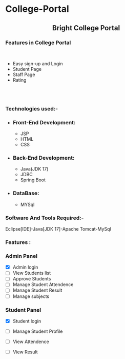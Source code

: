 # College-Portal
<div align="center"> <h2>Bright College Portal</h2></div>
<h3>Features in  College Portal</h3>
<br>
<ul>
<li> Easy sign-up and Login</li>
<li> Student Page</li>
<li> Staff Page</li>
<li> Rating</li></ul>
<br>
<br>
<h3>Technologies used:-</h3>
<ul>
<li><h3>Front-End Development:</h3>
<ul>
<li>JSP</li>
<li>HTML</li>
<li>CSS</li></ul>
<li><h3>Back-End Development:</h3>
<ul>
<li>Java(JDK 17)</li>
<li>JDBC</li>
<li>Spring Boot</li></ul>
<li><h3>DataBase:</h3>
<ul>
<li>MYSql</li></ul>
</ul>
<h3>Software And Tools Required:- </h3> <p>Eclipse[IDE]-Java[JDK 17]-Apache Tomcat-MySql</p>
<h3>Features :</h3>
<h3>Admin Panel</h3>

- [x] Admin login
- [ ] View Students list
- [ ] Approve Students
- [ ] Manage Student Attendence
- [ ] Manage Student Result
- [ ] Manage subjects
      
<h3>Student Panel</h3>

- [x] Student login
- [ ] Manage Student Profile
- [ ] View Attendence
- [ ] View Result
      



